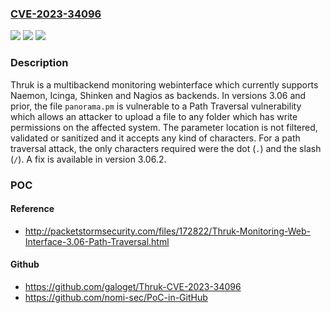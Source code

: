 ### [CVE-2023-34096](https://cve.mitre.org/cgi-bin/cvename.cgi?name=CVE-2023-34096)
![](https://img.shields.io/static/v1?label=Product&message=Thruk&color=blue)
![](https://img.shields.io/static/v1?label=Version&message=%3D%20%3C%203.06.2%20&color=brighgreen)
![](https://img.shields.io/static/v1?label=Vulnerability&message=CWE-22%3A%20Improper%20Limitation%20of%20a%20Pathname%20to%20a%20Restricted%20Directory%20('Path%20Traversal')&color=brighgreen)

### Description

Thruk is a multibackend monitoring webinterface which currently supports Naemon, Icinga, Shinken and Nagios as backends. In versions 3.06 and prior, the file `panorama.pm` is vulnerable to a Path Traversal vulnerability which allows an attacker to upload a file to any folder which has write permissions on the affected system. The parameter location is not filtered, validated or sanitized and it accepts any kind of characters. For a path traversal attack, the only characters required were the dot (`.`) and the slash (`/`). A fix is available in version 3.06.2.

### POC

#### Reference
- http://packetstormsecurity.com/files/172822/Thruk-Monitoring-Web-Interface-3.06-Path-Traversal.html

#### Github
- https://github.com/galoget/Thruk-CVE-2023-34096
- https://github.com/nomi-sec/PoC-in-GitHub

